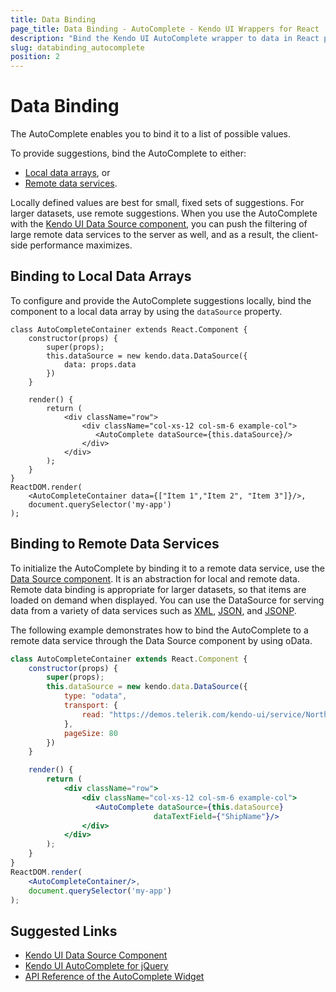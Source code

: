```yaml
---
title: Data Binding
page_title: Data Binding - AutoComplete - Kendo UI Wrappers for React
description: "Bind the Kendo UI AutoComplete wrapper to data in React projects."
slug: databinding_autocomplete
position: 2
---
```


# Data Binding

The AutoComplete enables you to bind it to a list of possible values.

To provide suggestions, bind the AutoComplete to either:
* [Local data arrays](#toc-binding-to-local-data-arrays), or
* [Remote data services](#toc-binding-to-remote-data-services).

Locally defined values are best for small, fixed sets of suggestions. For larger datasets, use remote suggestions. When you use the AutoComplete with the [Kendo UI Data Source component](http://docs.telerik.com/kendo-ui/framework/datasource/overview), you can push the filtering of large remote data services to the server as well, and as a result, the client-side performance maximizes.

## Binding to Local Data Arrays

To configure and provide the AutoComplete suggestions locally, bind the component to a local data array by using the `dataSource` property.

```jsx-preview
class AutoCompleteContainer extends React.Component {
    constructor(props) {
        super(props);
        this.dataSource = new kendo.data.DataSource({
            data: props.data
        })
    }

    render() {
        return (
            <div className="row">
                <div className="col-xs-12 col-sm-6 example-col">
                   <AutoComplete dataSource={this.dataSource}/>
                </div>
            </div>
        );
    }
}
ReactDOM.render(
    <AutoCompleteContainer data={["Item 1","Item 2", "Item 3"]}/>,
    document.querySelector('my-app')
);
```

## Binding to Remote Data Services

To initialize the AutoComplete by binding it to a remote data service, use the [Data Source component](http://docs.telerik.com/kendo-ui/framework/datasource/overview). It is an abstraction for local and remote data. Remote data binding is appropriate for larger datasets, so that items are loaded on demand when displayed. You can use the DataSource for serving data from a variety of data services such as [XML](http://en.wikipedia.org/wiki/XML), [JSON](http://en.wikipedia.org/wiki/JSON), and [JSONP](http://en.wikipedia.org/wiki/JSONP).

The following example demonstrates how to bind the AutoComplete to a remote data service through the Data Source component by using oData.

```jsx
class AutoCompleteContainer extends React.Component {
    constructor(props) {
        super(props);
        this.dataSource = new kendo.data.DataSource({
            type: "odata",
            transport: {
                read: "https://demos.telerik.com/kendo-ui/service/Northwind.svc/Orders"
            },
            pageSize: 80
        })
    }

    render() {
        return (
            <div className="row">
                <div className="col-xs-12 col-sm-6 example-col">
                   <AutoComplete dataSource={this.dataSource}
                                dataTextField={"ShipName"}/>
                </div>
            </div>
        );
    }
}
ReactDOM.render(
    <AutoCompleteContainer/>,
    document.querySelector('my-app')
);
```

## Suggested Links

* [Kendo UI Data Source Component](http://docs.telerik.com/kendo-ui/framework/datasource/overview)
* [Kendo UI AutoComplete for jQuery](https://docs.telerik.com/kendo-ui/controls/editors/autocomplete/overview)
* [API Reference of the AutoComplete Widget](https://docs.telerik.com/kendo-ui/api/javascript/ui/autocomplete)

